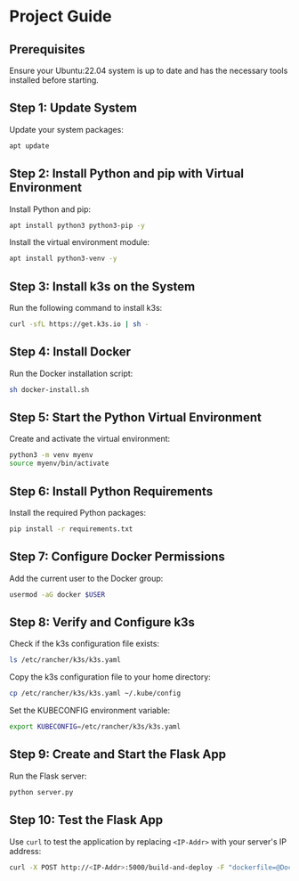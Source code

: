 
# Project Guide

## Prerequisites
Ensure your Ubuntu:22.04 system is up to date and has the necessary tools installed before starting.


## Step 1: Update System
Update your system packages:
```bash
apt update
```

## Step 2: Install Python and pip with Virtual Environment
Install Python and pip:
```bash
apt install python3 python3-pip -y
```
Install the virtual environment module:
```bash
apt install python3-venv -y
```

## Step 3: Install k3s on the System
Run the following command to install k3s:
```bash
curl -sfL https://get.k3s.io | sh -
```

## Step 4: Install Docker
Run the Docker installation script:
```bash
sh docker-install.sh
```

## Step 5: Start the Python Virtual Environment
Create and activate the virtual environment:
```bash
python3 -m venv myenv
source myenv/bin/activate
```

## Step 6: Install Python Requirements
Install the required Python packages:
```bash
pip install -r requirements.txt
```

## Step 7: Configure Docker Permissions
Add the current user to the Docker group:
```bash
usermod -aG docker $USER
```

## Step 8: Verify and Configure k3s
Check if the k3s configuration file exists:
```bash
ls /etc/rancher/k3s/k3s.yaml
```
Copy the k3s configuration file to your home directory:
```bash
cp /etc/rancher/k3s/k3s.yaml ~/.kube/config
```
Set the KUBECONFIG environment variable:
```bash
export KUBECONFIG=/etc/rancher/k3s/k3s.yaml
```

## Step 9: Create and Start the Flask App
Run the Flask server:
```bash
python server.py
```

## Step 10: Test the Flask App
Use `curl` to test the application by replacing `<IP-Addr>` with your server's IP address:
```bash
curl -X POST http://<IP-Addr>:5000/build-and-deploy -F "dockerfile=@Dockerfile"
```
